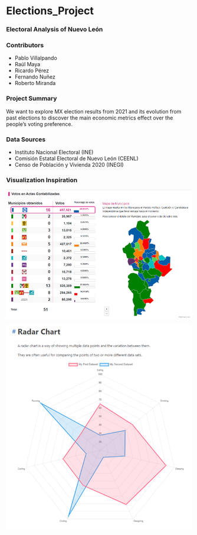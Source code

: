 # Elections_Project
### Electoral Analysis of Nuevo León

### Contributors

+ Pablo Villalpando
+ Raúl Maya
+ Ricardo Pérez
+ Fernando Nuñez
+ Roberto Miranda

### Project Summary

We want to explore MX election results from 2021 and its evolution from past elections to discover the main economic metrics effect over the people’s voting preference.

### Data Sources

+ Instituto Nacional Electoral (INE)
+ Comisión Estatal Electoral de Nuevo León (CEENL)
+ Censo de Población y Vivienda 2020 (INEGI)

### Visualization Inspiration

![Dashboard](resources/images/Dashboard.png)

![Radar](resources/images/Radar.png)


